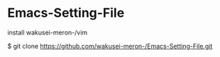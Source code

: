 Emacs-Setting-File
==================

install wakusei-meron-/vim

$ git clone https://github.com/wakusei-meron-/Emacs-Setting-File.git
